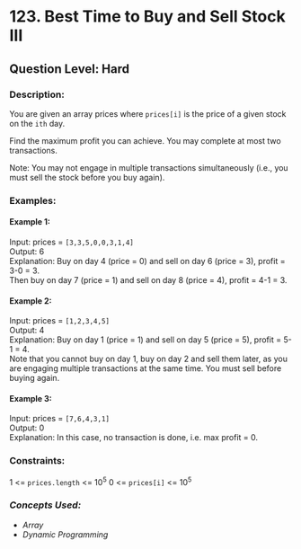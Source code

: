 # 123. Best Time to Buy and Sell Stock III
## Question Level: Hard
### Description:
You are given an array prices where `prices[i]` is the price of a given stock on the `ith` day.

Find the maximum profit you can achieve. You may complete at most two transactions.

Note: You may not engage in multiple transactions simultaneously (i.e., you must sell the stock before you buy again).

### Examples:
#### Example 1:

Input: prices = `[3,3,5,0,0,3,1,4]`  
Output: 6  
Explanation: Buy on day 4 (price = 0) and sell on day 6 (price = 3), profit = 3-0 = 3.  
Then buy on day 7 (price = 1) and sell on day 8 (price = 4), profit = 4-1 = 3.  
#### Example 2:

Input: prices = `[1,2,3,4,5]`  
Output: 4  
Explanation: Buy on day 1 (price = 1) and sell on day 5 (price = 5), profit = 5-1 = 4.  
Note that you cannot buy on day 1, buy on day 2 and sell them later, as you are engaging multiple transactions at the same time. You must sell before buying again.
#### Example 3:

Input: prices = `[7,6,4,3,1]`  
Output: 0  
Explanation: In this case, no transaction is done, i.e. max profit = 0.  

### Constraints:

1 <= `prices.length` <= 10<sup>5</sup>
0 <= `prices[i]` <= 10<sup>5</sup>

### <i>Concepts Used:
- Array
- Dynamic Programming </i>